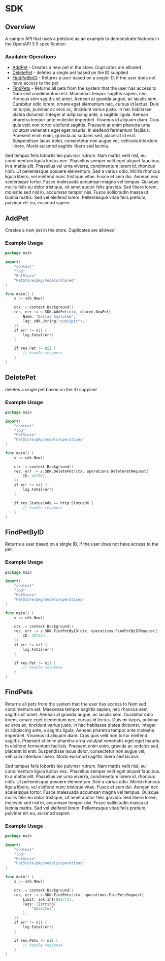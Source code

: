 # SDK

## Overview

A sample API that uses a petstore as an example to demonstrate features in the OpenAPI 3.0 specification

### Available Operations

* [AddPet](#addpet) - Creates a new pet in the store. Duplicates are allowed
* [DeletePet](#deletepet) - deletes a single pet based on the ID supplied
* [FindPetByID](#findpetbyid) - Returns a user based on a single ID, if the user does not have access to the pet
* [FindPets](#findpets) - Returns all pets from the system that the user has access to
Nam sed condimentum est. Maecenas tempor sagittis sapien, nec rhoncus sem sagittis sit amet. Aenean at gravida augue, ac iaculis sem. Curabitur odio lorem, ornare eget elementum nec, cursus id lectus. Duis mi turpis, pulvinar ac eros ac, tincidunt varius justo. In hac habitasse platea dictumst. Integer at adipiscing ante, a sagittis ligula. Aenean pharetra tempor ante molestie imperdiet. Vivamus id aliquam diam. Cras quis velit non tortor eleifend sagittis. Praesent at enim pharetra urna volutpat venenatis eget eget mauris. In eleifend fermentum facilisis. Praesent enim enim, gravida ac sodales sed, placerat id erat. Suspendisse lacus dolor, consectetur non augue vel, vehicula interdum libero. Morbi euismod sagittis libero sed lacinia.

Sed tempus felis lobortis leo pulvinar rutrum. Nam mattis velit nisl, eu condimentum ligula luctus nec. Phasellus semper velit eget aliquet faucibus. In a mattis elit. Phasellus vel urna viverra, condimentum lorem id, rhoncus nibh. Ut pellentesque posuere elementum. Sed a varius odio. Morbi rhoncus ligula libero, vel eleifend nunc tristique vitae. Fusce et sem dui. Aenean nec scelerisque tortor. Fusce malesuada accumsan magna vel tempus. Quisque mollis felis eu dolor tristique, sit amet auctor felis gravida. Sed libero lorem, molestie sed nisl in, accumsan tempor nisi. Fusce sollicitudin massa ut lacinia mattis. Sed vel eleifend lorem. Pellentesque vitae felis pretium, pulvinar elit eu, euismod sapien.


## AddPet

Creates a new pet in the store. Duplicates are allowed

### Example Usage

```go
package main

import(
	"context"
	"log"
	"PetStore"
	"PetStore/pkg/models/shared"
)

func main() {
    s := sdk.New()

    ctx := context.Background()
    res, err := s.SDK.AddPet(ctx, shared.NewPet{
        Name: "Dallas Kassulke",
        Tag: sdk.String("suscipit"),
    })
    if err != nil {
        log.Fatal(err)
    }

    if res.Pet != nil {
        // handle response
    }
}
```

## DeletePet

deletes a single pet based on the ID supplied

### Example Usage

```go
package main

import(
	"context"
	"log"
	"PetStore"
	"PetStore/pkg/models/operations"
)

func main() {
    s := sdk.New()

    ctx := context.Background()
    res, err := s.SDK.DeletePet(ctx, operations.DeletePetRequest{
        ID: 437587,
    })
    if err != nil {
        log.Fatal(err)
    }

    if res.StatusCode == http.StatusOK {
        // handle response
    }
}
```

## FindPetByID

Returns a user based on a single ID, if the user does not have access to the pet

### Example Usage

```go
package main

import(
	"context"
	"log"
	"PetStore"
	"PetStore/pkg/models/operations"
)

func main() {
    s := sdk.New()

    ctx := context.Background()
    res, err := s.SDK.FindPetByID(ctx, operations.FindPetByIDRequest{
        ID: 297534,
    })
    if err != nil {
        log.Fatal(err)
    }

    if res.Pet != nil {
        // handle response
    }
}
```

## FindPets

Returns all pets from the system that the user has access to
Nam sed condimentum est. Maecenas tempor sagittis sapien, nec rhoncus sem sagittis sit amet. Aenean at gravida augue, ac iaculis sem. Curabitur odio lorem, ornare eget elementum nec, cursus id lectus. Duis mi turpis, pulvinar ac eros ac, tincidunt varius justo. In hac habitasse platea dictumst. Integer at adipiscing ante, a sagittis ligula. Aenean pharetra tempor ante molestie imperdiet. Vivamus id aliquam diam. Cras quis velit non tortor eleifend sagittis. Praesent at enim pharetra urna volutpat venenatis eget eget mauris. In eleifend fermentum facilisis. Praesent enim enim, gravida ac sodales sed, placerat id erat. Suspendisse lacus dolor, consectetur non augue vel, vehicula interdum libero. Morbi euismod sagittis libero sed lacinia.

Sed tempus felis lobortis leo pulvinar rutrum. Nam mattis velit nisl, eu condimentum ligula luctus nec. Phasellus semper velit eget aliquet faucibus. In a mattis elit. Phasellus vel urna viverra, condimentum lorem id, rhoncus nibh. Ut pellentesque posuere elementum. Sed a varius odio. Morbi rhoncus ligula libero, vel eleifend nunc tristique vitae. Fusce et sem dui. Aenean nec scelerisque tortor. Fusce malesuada accumsan magna vel tempus. Quisque mollis felis eu dolor tristique, sit amet auctor felis gravida. Sed libero lorem, molestie sed nisl in, accumsan tempor nisi. Fusce sollicitudin massa ut lacinia mattis. Sed vel eleifend lorem. Pellentesque vitae felis pretium, pulvinar elit eu, euismod sapien.


### Example Usage

```go
package main

import(
	"context"
	"log"
	"PetStore"
	"PetStore/pkg/models/operations"
)

func main() {
    s := sdk.New()

    ctx := context.Background()
    res, err := s.SDK.FindPets(ctx, operations.FindPetsRequest{
        Limit: sdk.Int(891773),
        Tags: []string{
            "delectus",
        },
    })
    if err != nil {
        log.Fatal(err)
    }

    if res.Pets != nil {
        // handle response
    }
}
```
